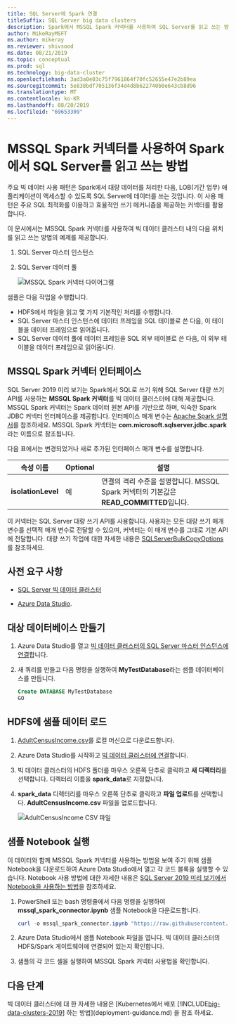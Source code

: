 ```yaml
---
title: SQL Server에 Spark 연결
titleSuffix: SQL Server big data clusters
description: Spark에서 MSSQL Spark 커넥터를 사용하여 SQL Server를 읽고 쓰는 방법을 알아봅니다.
author: MikeRayMSFT
ms.author: mikeray
ms.reviewer: shivsood
ms.date: 08/21/2019
ms.topic: conceptual
ms.prod: sql
ms.technology: big-data-cluster
ms.openlocfilehash: 3ad3a0e03c75f7961864f70fc52655e47e2b89ea
ms.sourcegitcommit: 5e838bdf705136f34d4d8b622740b0e643cb8d96
ms.translationtype: MT
ms.contentlocale: ko-KR
ms.lasthandoff: 08/20/2019
ms.locfileid: "69653309"
---
```

# <a name="how-to-read-and-write-to-sql-server-from-spark-using-the-mssql-spark-connector"></a>MSSQL Spark 커넥터를 사용하여 Spark에서 SQL Server를 읽고 쓰는 방법

주요 빅 데이터 사용 패턴은 Spark에서 대량 데이터를 처리한 다음, LOB(기간 업무) 애플리케이션이 액세스할 수 있도록 SQL Server에 데이터를 쓰는 것입니다. 이 사용 패턴은 주요 SQL 최적화를 이용하고 효율적인 쓰기 메커니즘을 제공하는 커넥터를 활용합니다.

이 문서에서는 MSSQL Spark 커넥터를 사용하여 빅 데이터 클러스터 내의 다음 위치를 읽고 쓰는 방법의 예제를 제공합니다.

1. SQL Server 마스터 인스턴스
1. SQL Server 데이터 풀

   ![MSSQL Spark 커넥터 다이어그램](./media/spark-mssql-connector/mssql-spark-connector-diagram.png)

샘플은 다음 작업을 수행합니다.

- HDFS에서 파일을 읽고 몇 가지 기본적인 처리를 수행합니다.
- SQL Server 마스터 인스턴스에 데이터 프레임을 SQL 테이블로 쓴 다음, 이 테이블을 데이터 프레임으로 읽어옵니다.
- SQL Server 데이터 풀에 데이터 프레임을 SQL 외부 테이블로 쓴 다음, 이 외부 테이블을 데이터 프레임으로 읽어옵니다.

## <a name="mssql-spark-connector-interface"></a>MSSQL Spark 커넥터 인터페이스

SQL Server 2019 미리 보기는 Spark에서 SQL로 쓰기 위해 SQL Server 대량 쓰기 API를 사용하는 **MSSQL Spark 커넥터**를 빅 데이터 클러스터에 대해 제공합니다. MSSQL Spark 커넥터는 Spark 데이터 원본 API를 기반으로 하며, 익숙한 Spark JDBC 커넥터 인터페이스를 제공합니다. 인터페이스 매개 변수는 [Apache Spark 설명서](http://spark.apache.org/docs/latest/sql-data-sources-jdbc.html)를 참조하세요. MSSQL Spark 커넥터는 **com.microsoft.sqlserver.jdbc.spark**라는 이름으로 참조됩니다.

다음 표에서는 변경되었거나 새로 추가된 인터페이스 매개 변수를 설명합니다.

| 속성 이름 | Optional | 설명 |
|---|---|---|
| **isolationLevel** | 예 | 연결의 격리 수준을 설명합니다. MSSQL Spark 커넥터의 기본값은 **READ_COMMITTED**입니다. |

이 커넥터는 SQL Server 대량 쓰기 API를 사용합니다. 사용자는 모든 대량 쓰기 매개 변수를 선택적 매개 변수로 전달할 수 있으며, 커넥터는 이 매개 변수를 그대로 기본 API에 전달합니다. 대량 쓰기 작업에 대한 자세한 내용은 [SQLServerBulkCopyOptions]( ../connect/jdbc/using-bulk-copy-with-the-jdbc-driver.md#sqlserverbulkcopyoptions)를 참조하세요.

## <a name="prerequisites"></a>사전 요구 사항

- [SQL Server 빅 데이터 클러스터](deploy-get-started.md)

- [Azure Data Studio](https://aka.ms/azdata-insiders).

## <a name="create-the-target-database"></a>대상 데이터베이스 만들기

1. Azure Data Studio를 열고 [빅 데이터 클러스터의 SQL Server 마스터 인스턴스에 연결](connect-to-big-data-cluster.md)합니다.

1. 새 쿼리를 만들고 다음 명령을 실행하여 **MyTestDatabase**라는 샘플 데이터베이스를 만듭니다.

   ```sql
   Create DATABASE MyTestDatabase
   GO
   ```

## <a name="load-sample-data-into-hdfs"></a>HDFS에 샘플 데이터 로드

1. [AdultCensusIncome.csv](https://amldockerdatasets.azureedge.net/AdultCensusIncome.csv)를 로컬 머신으로 다운로드합니다.

1. Azure Data Studio를 시작하고 [빅 데이터 클러스터에 연결](connect-to-big-data-cluster.md)합니다.

1. 빅 데이터 클러스터의 HDFS 폴더를 마우스 오른쪽 단추로 클릭하고 **새 디렉터리**를 선택합니다. 디렉터리 이름을 **spark_data**로 지정합니다.

1. **spark_data** 디렉터리를 마우스 오른쪽 단추로 클릭하고 **파일 업로드**를 선택합니다. **AdultCensusIncome.csv** 파일을 업로드합니다.

   ![AdultCensusIncome CSV 파일](./media/spark-mssql-connector/spark_data.png)

## <a name="run-the-sample-notebook"></a>샘플 Notebook 실행

이 데이터와 함께 MSSQL Spark 커넥터를 사용하는 방법을 보여 주기 위해 샘플 Notebook을 다운로드하여 Azure Data Studio에서 열고 각 코드 블록을 실행할 수 있습니다. Notebook 사용 방법에 대한 자세한 내용은 [SQL Server 2019 미리 보기에서 Notebook을 사용하는 방법](notebooks-guidance.md)을 참조하세요.

1. PowerShell 또는 bash 명령줄에서 다음 명령을 실행하여 **mssql_spark_connector.ipynb** 샘플 Notebook을 다운로드합니다.

   ```PowerShell
   curl -o mssql_spark_connector.ipynb "https://raw.githubusercontent.com/microsoft/sql-server-samples/master/samples/features/sql-big-data-cluster/spark/data-virtualization/mssql_spark_connector.ipynb"
   ```

1. Azure Data Studio에서 샘플 Notebook 파일을 엽니다. 빅 데이터 클러스터의 HDFS/Spark 게이트웨이에 연결되어 있는지 확인합니다.

1. 샘플의 각 코드 셀을 실행하여 MSSQL Spark 커넥터 사용법을 확인합니다.

## <a name="next-steps"></a>다음 단계

빅 데이터 클러스터에 대 한 자세한 내용은 [Kubernetes에서 배포 [!INCLUDE[big-data-clusters-2019](../includes/ssbigdataclusters-ss-nover.md)] 하는 방법](deployment-guidance.md) 을 참조 하세요.
